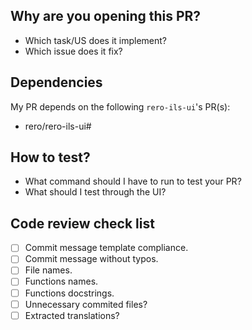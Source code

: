 ## Why are you opening this PR?

- Which task/US does it implement?
- Which issue does it fix?

## Dependencies

My PR depends on the following `rero-ils-ui`'s PR(s):

* rero/rero-ils-ui#<xx>

## How to test?

- What command should I have to run to test your PR?
- What should I test through the UI?

## Code review check list

- [ ] Commit message template compliance.
- [ ] Commit message without typos.
- [ ] File names.
- [ ] Functions names.
- [ ] Functions docstrings.
- [ ] Unnecessary commited files?
- [ ] Extracted translations?
